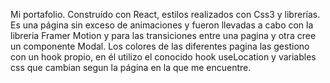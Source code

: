 Mi portafolio.
 Construído con React, estilos realizados con Css3 y librerías. Es una página sin exceso de animaciones y fueron llevadas a cabo con la libreria Framer Motion y para las transiciones entre una pagina y otra cree un componente Modal. Los colores de las diferentes pagina las gestiono con un hook propio, en él utilizo el conocido hook useLocation y variables css que cambian segun la página en la que me encuentre.
